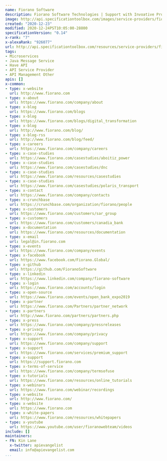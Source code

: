 ```yaml
---
name: Fiorano Software
description: Fiorano Software Technologies | Support with Invoative Products
image: http://api.specificationtoolbox.com/images/service-providers/fiorano-software.jpg
created: "2020-12-23"
modified: 2020-12-24PST10:05:00-28800
specificationVersion: "0.14"
x-rank: "7"
x-alexaRank: "926077"
url: http://api.specificationtoolbox.com/resources/service-providers/fiorano-software/
tags:
- Microservices
- Java Message Service
- Have API
- API Service Provider
- API Management Other
apis: []
x-common:
- type: x-website
  url: http://www.fiorano.com
- type: x-about
  url: https://www.fiorano.com/company/about
- type: x-blog
  url: https://www.fiorano.com/blogs
- type: x-blog
  url: https://www.fiorano.com/blogs/digital_transformation
- type: x-blog
  url: http://www.fiorano.com/blog/
- type: x-blog-rss
  url: http://www.fiorano.com/blog/feed/
- type: x-careers
  url: https://www.fiorano.com/company/careers
- type: x-case-studies
  url: https://www.fiorano.com/casestudies/aboitiz_power
- type: x-case-studies
  url: https://www.fiorano.com/casestudies/dnc
- type: x-case-studies
  url: https://www.fiorano.com/resources/casestudies
- type: x-case-studies
  url: https://www.fiorano.com/casestudies/polaris_transport
- type: x-contact
  url: https://www.fiorano.com/company/contacts
- type: x-crunchbase
  url: https://crunchbase.com/organization/fiorano/people
- type: x-customers
  url: https://www.fiorano.com/customers/sar_group
- type: x-customers
  url: https://www.fiorano.com/customers/canadia_bank
- type: x-documentation
  url: https://www.fiorano.com/resources/documentation
- type: x-email
  url: legal@in.fiorano.com
- type: x-events
  url: https://www.fiorano.com/company/events
- type: x-facebook
  url: https://www.facebook.com/Fiorano.Global/
- type: x-github
  url: https://github.com/FioranoSoftware
- type: x-linkedin
  url: https://www.linkedin.com/company/fiorano-software
- type: x-login
  url: https://www.fiorano.com/accounts/login
- type: x-open-source
  url: https://www.fiorano.com/events/open_bank_expo2019
- type: x-partner
  url: https://www.fiorano.com/Partners/partner_network
- type: x-partners
  url: http://www.fiorano.com/partners/partners.php
- type: x-press
  url: https://www.fiorano.com/company/pressreleases
- type: x-privacy
  url: https://www.fiorano.com/company/privacy
- type: x-support
  url: https://www.fiorano.com/company/support
- type: x-support
  url: https://www.fiorano.com/services/premium_support
- type: x-support
  url: https://support.fiorano.com
- type: x-terms-of-service
  url: https://www.fiorano.com/company/termsofuse
- type: x-tutorials
  url: https://www.fiorano.com/resources/online_tutorials
- type: x-webinars
  url: https://www.fiorano.com/webinar/recordings
- type: x-website
  url: http://www.fiorano.com/
- type: x-website
  url: https://www.fiorano.com
- type: x-white-papers
  url: https://www.fiorano.com/resources/whitepapers
- type: x-youtube
  url: https://www.youtube.com/user/fioranowebteam/videos
include: []
maintainers:
- FN: Kin Lane
  x-twitter: apievangelist
  email: info@apievangelist.com
...
```

